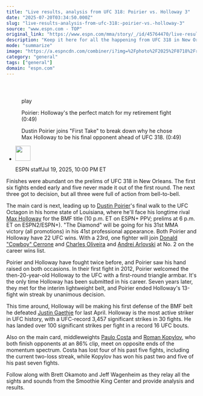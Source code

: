 ```yaml
---
title: "Live results, analysis from UFC 318: Poirier vs. Holloway 3"
date: "2025-07-20T03:34:50.000Z"
slug: "live-results-analysis-from-ufc-318:-poirier-vs.-holloway-3"
source: "www.espn.com - TOP"
original_link: "https://www.espn.com/mma/story/_/id/45764470/live-results-analysis-poirier-vs-holloway-3"
description: "Keep it here for all the happening from UFC 318 in New Orleans."
mode: "summarize"
image: "https://a.espncdn.com/combiner/i?img=%2Fphoto%2F2025%2F0718%2Fr1520566_1296x729_16%2D9.jpg"
category: "general"
tags: ["general"]
domain: "espn.com"
---
```

<div id="readability-page-1" class="page"><section id="article-feed" data-behavior="author_overlay article_header_news_feed_item_meta article_legal_footer"><article data-id="45764470" data-behavior="story_scroll story_progress iframe" data-src="/mma/story/_/id/45764470/live-results-analysis-poirier-vs-holloway-3"><div><header></header><figure data-video="watch,640,360,45754255" data-cerebro-id="6877cbc1f2f39a66116e11d2" data-title="Poirier: Holloway's the perfect match for my retirement fight" data-source="espn" data-contributing-partner="wsc"><div><picture><source srcset="https://a.espncdn.com/combiner/i?img=%2Fmedia%2Fmotion%2F2025%2F0716%2F483f48cddeaa42c9b96ab758f144ff72736%2F483f48cddeaa42c9b96ab758f144ff72736.jpg&amp;w=943&amp;h=530&amp;cquality=80&amp;format=jpg" media="(min-width: 376px)"><source srcset="https://a.espncdn.com/combiner/i?img=%2Fmedia%2Fmotion%2F2025%2F0716%2F483f48cddeaa42c9b96ab758f144ff72736%2F483f48cddeaa42c9b96ab758f144ff72736.jpg&amp;w=375&amp;cquality=80, https://a.espncdn.com/combiner/i?img=%2Fmedia%2Fmotion%2F2025%2F0716%2F483f48cddeaa42c9b96ab758f144ff72736%2F483f48cddeaa42c9b96ab758f144ff72736.jpg&amp;w=750&amp;cquality=40&amp;format=jpg 2x" media="(max-width: 375px)"></picture><p><span data-id="45754255">play</span></p></div><figcaption><div><p><span>Poirier: Holloway's the perfect match for my retirement fight (0:49)</span></p><p>Dustin Poirier joins "First Take" to break down why he chose Max Holloway to be his final opponent ahead of UFC 318. (0:49)</p></div></figcaption></figure><div><div><ul><li><p><img src="https://a.espncdn.com/combiner/i?img=/i/columnists/espn_generic_m.jpg&amp;h=80&amp;w=80&amp;scale=crop" alt="" width="40" height="40"></p><p>ESPN staff<span>Jul 19, 2025, 10:00 PM ET</span></p></li></ul></div><p>Finishes were abundant on the prelims of UFC 318 in New Orleans. The first six fights ended early and five never made it out of the first round. The next three got to decision, but all three were full of action from bell-to-bell.</p><p>The main card is next, leading up to <a data-player-guid="d2f9674e-3717-5a71-8681-95fd39f91d46" href="https://www.espn.com/mma/fighter/_/id/2506549/dustin-poirier">Dustin Poirier</a>'s final walk to the UFC Octagon in his home state of Louisiana, where he'll face his longtime rival <a data-player-guid="7e45261b-2ad6-dd5a-d2b8-c1056ad16e5f" href="https://www.espn.com/mma/fighter/_/id/2614933/max-holloway">Max Holloway</a> for the BMF title (10 p.m. ET on ESPN+ PPV; prelims at 6 p.m. ET on ESPN2/ESPN+). "The Diamond" will be going for his 31st MMA victory (all promotions) in his 41st professional appearance. Both Poirier and Holloway have 22 UFC wins. With a 23rd, one fighter will join <a data-player-guid="cc9b64ce-d549-13bb-96c0-d061f057b830" href="https://www.espn.com/mma/fighter/_/id/2479918/donald-cerrone">Donald "Cowboy" Cerrone</a> and <a data-player-guid="8989cfe6-e393-a834-a54b-9de5d5a26e44" href="http://www.espn.com/mma/fighter/_/id/2504169/charles-oliveira">Charles Oliveira</a> and <a data-player-guid="964a4f1c-b98f-740e-ef91-b7f4d0f2e854" href="http://www.espn.com/mma/fighter/_/id/2354269/andrei-arlovski">Andrei Arlovski</a> at No. 2 on the career wins list.</p><p>Poirier and Holloway have fought twice before, and Poirier saw his hand raised on both occasions. In their first fight in 2012, Poirier welcomed the then-20-year-old Holloway to the UFC with a first-round triangle armbar. It's the only time Holloway has been submitted in his career. Seven years later, they met for the interim lightweight belt, and Poirier ended Holloway's 13-fight win streak by unanimous decision.</p><p>This time around, Holloway will be making his first defense of the BMF belt he defeated <a data-player-guid="9eafa488-d359-4697-8978-d93ec761b4cf" href="https://www.espn.com/mma/fighter/_/id/3022345/justin-gaethje">Justin Gaethje</a> for last April. Holloway is the most active striker in UFC history, with a UFC-record 3,457 significant strikes in 30 fights. He has landed over 100 significant strikes per fight in a record 16 UFC bouts.</p><p>Also on the main card, middleweights <a data-player-guid="d1996f3e-6feb-6558-f478-a08a6d15917c" href="https://www.espn.com/mma/fighter/_/id/4080826/paulo-costa">Paulo Costa</a> and <a data-player-guid="0180f755-bea6-22fd-2788-2ce490a578da" href="https://www.espn.com/mma/fighter/_/id/4300149/roman-kopylov">Roman Kopylov</a>, who both finish opponents at an 86% clip, meet on opposite ends of the momentum spectrum. Costa has lost four of his past five fights, including the current two-loss streak, while Kopylov has won his past two and five of his past seven fights.</p><p>Follow along with Brett Okamoto and Jeff Wagenheim as they relay all the sights and sounds from the Smoothie King Center and provide analysis and results.</p>
</div></div></article></section></div>